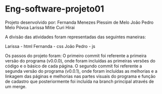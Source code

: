 # Eng-software-projeto01

Projeto desenvolvido por:
Fernanda Menezes Plessim de Melo
João Pedro Melo Póvoa 
Larissa Mitie Curi Hirai

A divisão das atividades foram representadas das seguintes maneiras:

Larissa - html
Fernanda - css
João Pedro - js

Os passos do projeto foram:
O primeiro commit foi referente a primeira versão do programa (v0.0.0), onde foram incluídas as primeiras versões do código e o básico de cada página.
O segundo commit foi referente a segunda versão do programa (v0.0.1), onde foram incluídas as melhorias e a linkagem das páginas e melhorias nas partes visuais do programa
e função de cadastro que posteriormente foi incluída na branch principal através de um merge.
